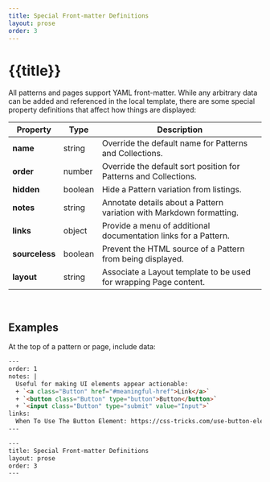 ```yaml
---
title: Special Front-matter Definitions
layout: prose
order: 3
---
```


# {{title}}

All patterns and pages support YAML front-matter. While any arbitrary data can be added and referenced in the local template, there are some special property definitions that affect how things are displayed:

Property | Type | Description
--- | --- | ---
**name** | string | Override the default name for Patterns and Collections.
**order** | number | Override the default sort position for Patterns and Collections.
**hidden** | boolean | Hide a Pattern variation from listings.
**notes** | string | Annotate details about a Pattern variation with Markdown formatting.
**links** | object | Provide a menu of additional documentation links for a Pattern.
**sourceless** | boolean | Prevent the HTML source of a Pattern from being displayed.
**layout** | string | Associate a Layout template to be used for wrapping Page content.

<br>

## Examples

At the top of a pattern or page, include data:

```html
---
order: 1
notes: |
  Useful for making UI elements appear actionable:
  + `<a class="Button" href="#meaningful-href">Link</a>`
  + `<button class="Button" type="button">Button</button>`
  + `<input class="Button" type="submit" value="Input">`
links:
  When To Use The Button Element: https://css-tricks.com/use-button-element/
---
```

```html
---
title: Special Front-matter Definitions
layout: prose
order: 3
---
```
